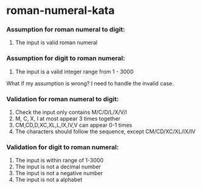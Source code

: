 # roman-numeral-kata

### Assumption for roman numeral to digit:
1. The input is valid roman numeral

### Assumption for digit to roman numeral:
1. The input is a valid integer range from 1 - 3000

What if my assumption is wrong? 
I need to handle the invalid case.
### Validation for roman numeral to digit:
1. Check the input only contains M/C/D/L/X/V/I
2. M, C, X, I at most appear 3 times together
3. CM,CD,D,XC,XL,L,IX,IV,V can appear 0-1 times
4. The characters should follow the sequence, except CM/CD/XC/XL/IX/IV


### Validation for digit to roman numeral:
1. The input is within range of 1-3000
2. The input is not a decimal number
3. The input is not a negative number
4. The input is not a alphabet





